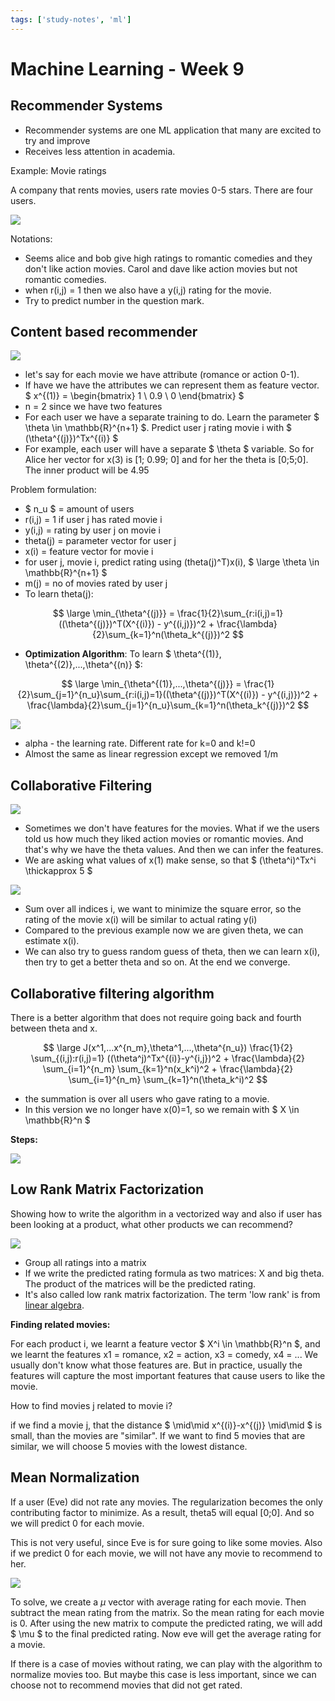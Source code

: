```yaml
---
tags: ['study-notes', 'ml']
---
```


# Machine Learning - Week 9

## Recommender Systems

- Recommender systems are one ML application that many are excited to try and improve
- Receives less attention in academia.

Example: Movie ratings

A company that rents movies, users rate movies 0-5 stars. There are four users.

![](PredictMovieRatings1.jpg)

Notations:

- Seems alice and bob give high ratings to romantic comedies and they don't like action movies. Carol and dave like action movies but not romantic comedies.
- when r(i,j) = 1 then we also have a y(i,j) rating for the movie.
- Try to predict number in the question mark.

## Content based recommender

![](ContentBasedRecommender.jpg)

- let's say for each movie we have attribute (romance or action 0-1).
- If have we have the attributes we can represent them as feature vector. $ x^{(1)} = \begin{bmatrix} 1 \\ 0.9 \\ 0 \end{bmatrix} $
- n = 2 since we have two features
- For each user we have a separate training to do. Learn the parameter $ \theta \in \mathbb{R}^{n+1} $. Predict user j rating movie i with $ (\theta^{(j)})^Tx^{(i)} $
- For example, each user will have a separate $ \theta $ variable. So for Alice her vector for x(3) is [1; 0.99; 0] and for her the theta is [0;5;0]. The inner product will be 4.95

Problem formulation:

- $ n_u $ = amount of users
- r(i,j) = 1 if user j has rated movie i
- y(i,j) = rating by user j on movie i
- theta(j) = parameter vector for user j
- x(i) = feature vector for movie i
- for user j, movie i, predict rating using (theta(j)^T)x(i), $ \large \theta \in \mathbb{R}^{n+1} $
- m(j) = no of movies rated by user j
- To learn theta(j):

$$ \large \min_{\theta^{(j)}} = \frac{1}{2}\sum_{r:i(i,j)=1}((\theta^{(j)})^T(X^{(i)}) - y^{(i,j)})^2 + \frac{\lambda}{2}\sum_{k=1}^n(\theta_k^{(j)})^2 $$

- **Optimization Algorithm**: To learn $ \theta^{(1)}, \theta^{(2)},...,\theta^{(n)} $:

 $$ \large \min_{\theta^{(1)},...,\theta^{(j)}} = \frac{1}{2}\sum_{j=1}^{n_u}\sum_{r:i(i,j)=1}((\theta^{(j)})^T(X^{(i)}) - y^{(i,j)})^2 + \frac{\lambda}{2}\sum_{j=1}^{n_u}\sum_{k=1}^n(\theta_k^{(j)})^2 $$

 ![](GradientDescentUpdate.jpg)
 - alpha - the learning rate. Different rate for k=0 and k!=0
 - Almost the same as linear regression except we removed 1/m

## Collaborative Filtering
 ![](CollaborativeFiltering.jpg)

 - Sometimes we don't have features for the movies.
 What if we the users told us how much they liked action movies or romantic movies. And that's why we have the theta values. And then we can infer the features.
 - We are asking what values of x(1) make sense, so that $ (\theta^i)^Tx^i \thickapprox 5 $

 ![](CollaborativeFilteringOptimization.jpg)
 - Sum over all indices i, we want to minimize the square error, so the rating of the movie x(i) will be similar to actual rating y(i)
 - Compared to the previous example now we are given theta, we can estimate x(i).
 - We can also try to guess random guess of theta, then we can learn x(i), then try to get a better theta and so on. At the end we converge.

## Collaborative filtering algorithm
There is a better algorithm that does not require going back and fourth between theta and x.

$$
  \large J(x^1,...x^{n_m},\theta^1,...,\theta^{n_u})
  \frac{1}{2} \sum_{(i,j):r(i,j)=1} ((\theta^j)^Tx^{(i)}-y^{i,j})^2 +
  \frac{\lambda}{2} \sum_{i=1}^{n_m} \sum_{k=1}^n(x_k^i)^2 +
  \frac{\lambda}{2} \sum_{i=1}^{n_m} \sum_{k=1}^n(\theta_k^i)^2
$$

- the summation is over all users who gave rating to a movie.
- In this version we no longer have x(0)=1, so we remain with $ X \in \mathbb{R}^n $

**Steps:**

![](CollaborativeFilteringAlgorithm.jpg)

## Low Rank Matrix Factorization
Showing how to write the algorithm in a vectorized way and also if user has been looking at a product, what other products we can recommend?

![](LowRankMatrixFactorization.jpg)

- Group all ratings into a matrix
- If we write the predicted rating formula as two matrices: X and big theta. The product of the matrices will be the predicted rating.
- It's also called low rank matrix factorization. The term 'low rank' is from [linear algebra](http://en.wikipedia.org/wiki/Rank_%28linear_algebra%29).

**Finding related movies:**

For each product i, we learnt a feature vector $ X^i \in \mathbb{R}^n $, and we learnt the features x1 = romance, x2 = action, x3 = comedy, x4 = ... We usually don't know what those features are. But in practice, usually the features will capture the most important features that cause users to like the movie.

How to find movies j related to movie i?

if we find a movie j, that the distance $ \mid\mid x^{(i)}-x^{(j)} \mid\mid $ is small, than the movies are "similar". If we want to find 5 movies that are similar, we will choose 5 movies with the lowest distance.

## Mean Normalization
If a user (Eve) did not rate any movies. The regularization becomes the only contributing factor to minimize. As a result, theta5 will equal [0;0]. And so we will predict 0 for each movie.

This is not very useful, since Eve is for sure going to like some movies. Also if we predict 0 for each movie, we will not have any movie to recommend to her.

![](MeanNormalization.jpg)

To solve, we create a $\mu$ vector with average rating for each movie. Then subtract the mean rating from the matrix. So the mean rating for each movie is 0. After using the new matrix to compute the predicted rating, we will add $ \mu $ to the final predicted rating. Now eve will get the average rating for a movie.

If there is a case of movies without rating, we can play with the algorithm to normalize movies too. But maybe this case is less important, since we can choose not to recommend movies that did not get rated.
